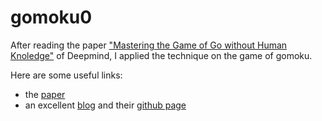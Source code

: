 # gomoku0
After reading the paper ["Mastering the Game of Go without Human Knoledge"](https://deepmind.com/blog/alphago-zero-learning-scratch/) of Deepmind, I applied the technique on the game of gomoku.

Here are some useful links:
* the [paper](https://www.nature.com/articles/nature24270.epdf?author_access_token=VJXbVjaSHxFoctQQ4p2k4tRgN0jAjWel9jnR3ZoTv0PVW4gB86EEpGqTRDtpIz-2rmo8-KG06gqVobU5NSCFeHILHcVFUeMsbvwS-lxjqQGg98faovwjxeTUgZAUMnRQ)
* an excellent [blog](https://web.stanford.edu/~surag/posts/alphazero.html) and their [github page](https://github.com/suragnair/alpha-zero-general)
